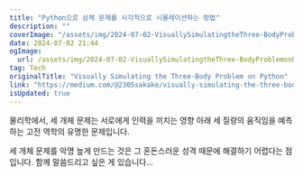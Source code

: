 ```yaml
---
title: "Python으로 삼체 문제를 시각적으로 시뮬레이션하는 방법"
description: ""
coverImage: "/assets/img/2024-07-02-VisuallySimulatingtheThree-BodyProblemonPython_0.png"
date: 2024-07-02 21:44
ogImage: 
  url: /assets/img/2024-07-02-VisuallySimulatingtheThree-BodyProblemonPython_0.png
tag: Tech
originalTitle: "Visually Simulating the Three-Body Problem on Python"
link: "https://medium.com/@2305sakake/visually-simulating-the-three-body-problem-on-python-136d3667c820"
isUpdated: true
---
```




물리학에서, 세 개체 문제는 서로에게 인력을 끼치는 영향 아래 세 질량의 움직임을 예측하는 고전 역학의 유명한 문제입니다.

세 개체 문제를 악명 높게 만드는 것은 그 혼돈스러운 성격 때문에 해결하기 어렵다는 점입니다. 함께 말씀드리고 싶은 게 있습니다...
